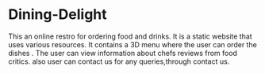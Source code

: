# Dining-Delight
This an online restro for ordering food and drinks. It is a static website that uses various resources. It contains a 3D menu where the user can order the dishes . The user can view information about chefs reviews from food critics. also user can contact us for any  queries,through contact us.
